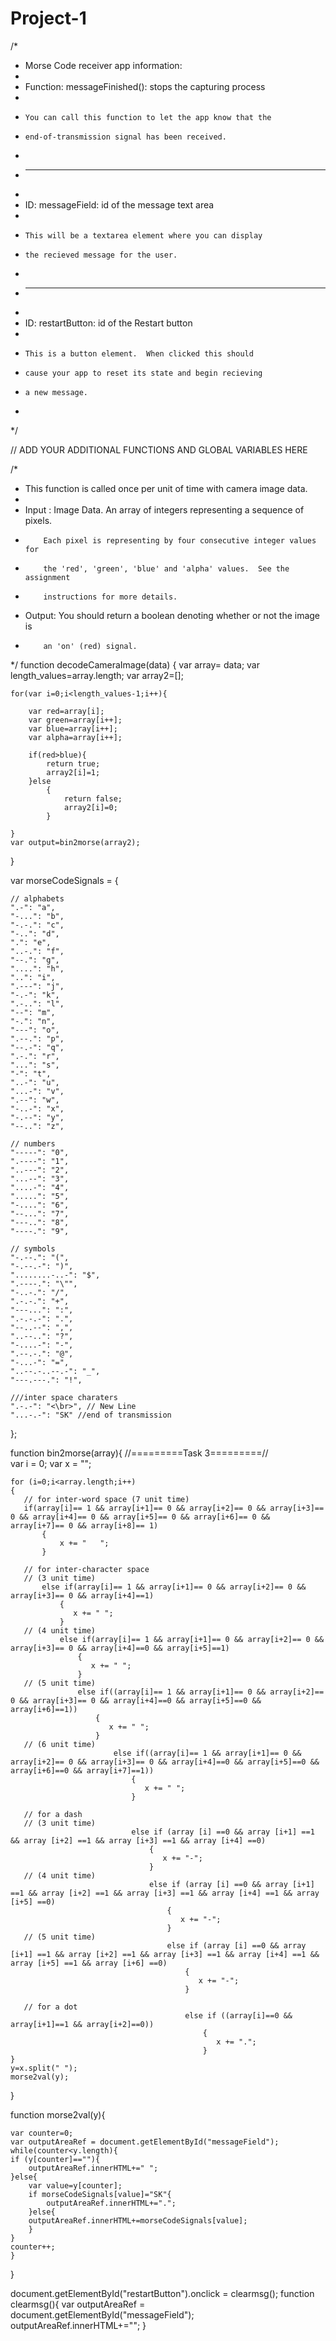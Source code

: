 # Project-1
/*
 * Morse Code receiver app information:
 *
 * Function: messageFinished(): stops the capturing process
 *
 *     You can call this function to let the app know that the 
 *     end-of-transmission signal has been received.
 *
 * -------------------------------------------------------
 *
 * ID: messageField: id of the message text area
 *
 *     This will be a textarea element where you can display
 *     the recieved message for the user.
 * 
 * -------------------------------------------------------
 *
 * ID: restartButton: id of the Restart button
 *
 *     This is a button element.  When clicked this should 
 *     cause your app to reset its state and begin recieving
 *     a new message.
 *
 */


// ADD YOUR ADDITIONAL FUNCTIONS AND GLOBAL VARIABLES HERE


/*
 * This function is called once per unit of time with camera image data.
 * 
 * Input : Image Data. An array of integers representing a sequence of pixels.
 *         Each pixel is representing by four consecutive integer values for 
 *         the 'red', 'green', 'blue' and 'alpha' values.  See the assignment
 *         instructions for more details.
 * Output: You should return a boolean denoting whether or not the image is 
 *         an 'on' (red) signal.
 */
function decodeCameraImage(data)
{
    var array= data;
    var length_values=array.length;
    var array2=[];

    
    for(var i=0;i<length_values-1;i++){
        
        var red=array[i];
        var green=array[i++];
        var blue=array[i++];
        var alpha=array[i++];
        
        if(red>blue){
            return true;
            array2[i]=1;
        }else
            {
                return false;
                array2[i]=0;
            }
    
    }
    var output=bin2morse(array2);
}

var morseCodeSignals = {

    // alphabets
    ".-": "a",
    "-...": "b",
    "-.-.": "c",
    "-..": "d",
    ".": "e",
    "..-.": "f",
    "--.": "g",
    "....": "h",
    "..": "i",
    ".---": "j",
    "-.-": "k",
    ".-..": "l",
    "--": "m",
    "-.": "n",
    "---": "o",
    ".--.": "p",
    "--.-": "q",
    ".-.": "r",
    "...": "s",
    "-": "t",
    "..-": "u",
    "...-": "v",
    ".--": "w",
    "-..-": "x",
    "-.--": "y",
    "--..": "z",
    
    // numbers
    "-----": "0",
    ".----": "1",
    "..---": "2",
    "...--": "3",
    "....-": "4",
    ".....": "5",
    "-....": "6",
    "--...": "7",
    "---..": "8",
    "----.": "9",
    
    // symbols
    "-.--.": "(",
    "-.--.-": ")",
    "........-..-": "$",
    ".----.": "\"",
    "-..-.": "/",
    ".-.-.": "+",
    "---...": ":",
    ".-.-.-": ".",
    "--..--": ",",
    "..--..": "?",
    "-....-": "-",
    ".--.-.": "@",
    "-...-": "=",
    "..--.-..--.-": "_",
    "---.---.": "!",
    
    ///inter space charaters
    ".-.-": "<\br>", // New Line
    "...-.-": "SK" //end of transmission
};



function bin2morse(array){
    //=========Task 3=========//    
    var i = 0;
    var x = "";
    
    for (i=0;i<array.length;i++)
    {
	   // for inter-word space (7 unit time)
	   if(array[i]== 1 && array[i+1]== 0 && array[i+2]== 0 && array[i+3]== 0 && array[i+4]== 0 && array[i+5]== 0 && array[i+6]== 0 && array[i+7]== 0 && array[i+8]== 1)
	       {
               x += "   ";
	       }
                    
	   // for inter-character space 
	   // (3 unit time)
	       else if(array[i]== 1 && array[i+1]== 0 && array[i+2]== 0 && array[i+3]== 0 && array[i+4]==1)
	           { 
		          x += " ";
	           }
	   // (4 unit time)
	           else if(array[i]== 1 && array[i+1]== 0 && array[i+2]== 0 && array[i+3]== 0 && array[i+4]==0 && array[i+5]==1)
	               { 
		              x += " ";
	               }
	   // (5 unit time)
	               else if((array[i]== 1 && array[i+1]== 0 && array[i+2]== 0 && array[i+3]== 0 && array[i+4]==0 && array[i+5]==0 && array[i+6]==1))
	                   {  
		                  x += " ";
	                   }
	   // (6 unit time)
	                       else if((array[i]== 1 && array[i+1]== 0 && array[i+2]== 0 && array[i+3]== 0 && array[i+4]==0 && array[i+5]==0 && array[i+6]==0 && array[i+7]==1))
	                           { 
		                          x += " ";
	                           }
                    
	   // for a dash
	   // (3 unit time)
	                           else if (array [i] ==0 && array [i+1] ==1 && array [i+2] ==1 && array [i+3] ==1 && array [i+4] ==0)
	                               {
		                              x += "-";
	                               }
	   // (4 unit time)
	                               else if (array [i] ==0 && array [i+1] ==1 && array [i+2] ==1 && array [i+3] ==1 && array [i+4] ==1 && array [i+5] ==0)
	                                   {
		                                  x += "-";
	                                   }
	   // (5 unit time)
	                                   else if (array [i] ==0 && array [i+1] ==1 && array [i+2] ==1 && array [i+3] ==1 && array [i+4] ==1 && array [i+5] ==1 && array [i+6] ==0)
	                                       {
		                                      x += "-";
	                                       }
	               
	   // for a dot
	                                       else if ((array[i]==0 && array[i+1]==1 && array[i+2]==0))
	                                           {
		                                          x += ".";
	                                           }
    }
    y=x.split(" ");
    morse2val(y);
}




function morse2val(y){
    
    var counter=0;
    var outputAreaRef = document.getElementById("messageField");
    while(counter<y.length){
	if (y[counter]==""){
        outputAreaRef.innerHTML+=" ";
	}else{
        var value=y[counter];
        if morseCodeSignals[value]="SK"{
            outputAreaRef.innerHTML+=".";
        }else{
		outputAreaRef.innerHTML+=morseCodeSignals[value];
        }
	}
	counter++;
    }

}

document.getElementById("restartButton").onclick = clearmsg();
function clearmsg(){
    var outputAreaRef = document.getElementById("messageField");
    outputAreaRef.innerHTML+="";
}

	
